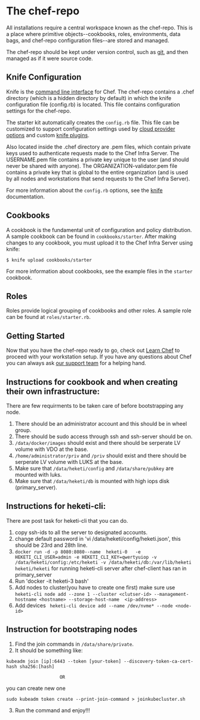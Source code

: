 # The chef-repo

All installations require a central workspace known as the chef-repo. This is a place where primitive objects--cookbooks, roles, environments, data bags, and chef-repo configuration files--are stored and managed.

The chef-repo should be kept under version control, such as [git](https://git-scm.com/), and then managed as if it were source code.

## Knife Configuration

Knife is the [command line interface](https://docs.chef.io/workstation/knife/) for Chef. The chef-repo contains a .chef directory (which is a hidden directory by default) in which the knife configuration file (config.rb) is located. This file contains configuration settings for the chef-repo.

The starter kit automatically creates the `config.rb` file. This file can be customized to support configuration settings used by [cloud provider options](https://docs.chef.io/plugin_knife/) and custom [knife plugins](https://docs.chef.io/plugin_knife_custom/).

Also located inside the .chef directory are .pem files, which contain private keys used to authenticate requests made to the Chef Infra Server. The USERNAME.pem file contains a private key unique to the user (and should never be shared with anyone). The ORGANIZATION-validator.pem file contains a private key that is global to the entire organization (and is used by all nodes and workstations that send requests to the Chef Infra Server).

For more information about the `config.rb` options, see the [knife](https://docs.chef.io/workstation/config_rb/) documentation.

## Cookbooks

A cookbook is the fundamental unit of configuration and policy distribution. A sample cookbook can be found in `cookbooks/starter`. After making changes to any cookbook, you must upload it to the Chef Infra Server using knife:

    $ knife upload cookbooks/starter

For more information about cookbooks, see the example files in the `starter` cookbook.

## Roles

Roles provide logical grouping of cookbooks and other roles. A sample role can be found at `roles/starter.rb`.

## Getting Started

Now that you have the chef-repo ready to go, check out [Learn Chef](https://learn.chef.io/) to proceed with your workstation setup. If you have any questions about Chef you can always ask [our support team](https://www.chef.io/support/) for a helping hand.


## Instructions for cookbook and when creating their own infrastructure:

There are few requirments to be taken care of before bootstrapping any node.

1. There should be an administrator account and this should be in wheel group.
2. There should be sudo access through ssh and ssh-server should be on.
3. `/data/docker/images` should exist and there should be serperate LV volume with VDO at the base.
4. `/home/administrator/priv` and  `/priv` should exist and there should be serperate LV volume with LUKS at the base.
5. Make sure that `/data/heketi/config` and `/data/share/pubkey` are mounted with luks.
6. Make sure that `/data/heketi/db` is mounted with high iops disk (primary_server).

## Instructions for heketi-cli:

There are post task for heketi-cli that you can do.

1. copy ssh-ids to all the server to designated accounts.
2. change default password in 'vi /data/heketi/config/heketi.json', this should be 23rd and 28th line.
3. `docker run -d -p 8080:8080--name  heketi-0   -e HEKETI_CLI_USER=admin -e HEKETI_CLI_KEY=qwertyuiop -v /data/heketi/config:/etc/heketi -v /data/heketi/db:/var/lib/heketi heketi/heketi` for running heketi-cli server after chef-client has ran in primary_server 
4. Run 'docker -it heketi-3 bash'
5. Add nodes to cluster(you have to create one first) make sure use
`heketi-cli node add --zone 1 --cluster <clutser-id> --management-hostname <hostname> --storage-host-name  <ip-address>`
6. Add devices ` heketi-cli device add --name /dev/nvme* --node <node-id>`
## Instruction for bootstraping nodes 

1. Find the join commands in `/data/share/private`. 
2. It should be something like: 

```kubeadm join [ip]:6443 --token [your-token] --discovery-token-ca-cert-hash sha256:[hash]```

                        OR
you can create new one 

`sudo kubeadm token create --print-join-command > joinkubecluster.sh`

3. Run the command and enjoy!!!





